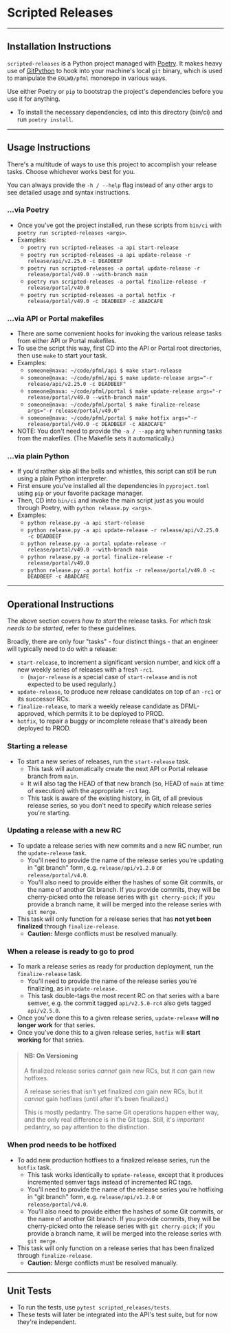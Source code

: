 # Scripted Releases

---

## Installation Instructions

`scripted-releases` is a Python project managed with [Poetry](https://python-poetry.org/). It makes heavy use of [GitPython](https://gitpython.readthedocs.io/en/stable/intro.html) to hook into
your machine's local `git` binary, which is used to manipulate the `EOLWD/pfml` monorepo in various ways.

Use either Poetry or `pip` to bootstrap the project's dependencies before you use it for anything.

- To install the necessary dependencies, cd into this directory (bin/ci) and run `poetry install`.

---

## Usage Instructions

There's a multitude of ways to use this project to accomplish your release tasks. Choose whichever works best for you.

You can always provide the `-h / --help` flag instead of any other args to see detailed usage and syntax instructions.

### ...via Poetry
- Once you've got the project installed, run these scripts from `bin/ci` with `poetry run scripted-releases <args>`.
- Examples:
  - `poetry run scripted-releases -a api start-release`
  - `poetry run scripted-releases -a api update-release -r release/api/v2.25.0 -c DEADBEEF`
  - `poetry run scripted-releases -a portal update-release -r release/portal/v49.0 --with-branch main`
  - `poetry run scripted-releases -a portal finalize-release -r release/portal/v49.0`
  - `poetry run scripted-releases -a portal hotfix -r release/portal/v49.0 -c DEADBEEF -c ABADCAFE`

### ...via API or Portal makefiles
- There are some convenient hooks for invoking the various release tasks from either API or Portal makefiles.
- To use the script this way, first CD into the API or Portal root directories, then use `make` to start your task.
- Examples:
  - `someone@nava: ~/code/pfml/api $ make start-release`
  - `someone@nava: ~/code/pfml/api $ make update-release args="-r release/api/v2.25.0 -c DEADBEEF"`
  - `someone@nava: ~/code/pfml/portal $ make update-release args="-r release/portal/v49.0 --with-branch main"`
  - `someone@nava: ~/code/pfml/portal $ make finalize-release args="-r release/portal/v49.0"`
  - `someone@nava: ~/code/pfml/portal $ make hotfix args="-r release/portal/v49.0 -c DEADBEEF -c ABADCAFE"`
- NOTE: You don't need to provide the `-a / --app` arg when running tasks from the makefiles.
  (The Makefile sets it automatically.)

### ...via plain Python
- If you'd rather skip all the bells and whistles, this script can still be run using a plain Python interpreter.
- First ensure you've installed all the dependencies in `pyproject.toml` using `pip` or your favorite package manager.
- Then, CD into `bin/ci` and invoke the main script just as you would through Poetry, with `python release.py <args>`.
- Examples:
  - `python release.py -a api start-release`
  - `python release.py -a api update-release -r release/api/v2.25.0 -c DEADBEEF`
  - `python release.py -a portal update-release -r release/portal/v49.0 --with-branch main`
  - `python release.py -a portal finalize-release -r release/portal/v49.0`
  - `python release.py -a portal hotfix -r release/portal/v49.0 -c DEADBEEF -c ABADCAFE`

---

## Operational Instructions

The above section covers _how to start_ the release tasks. For _which task needs to be started_, refer to these guidelines.

Broadly, there are only four "tasks" - four distinct things - that an engineer will typically need to do with a release:
- `start-release`, to increment a significant version number, and kick off a new weekly series of releases with a fresh `-rc1`.
  - (`major-release` is a special case of `start-release` and is not expected to be used regularly.)
- `update-release`, to produce new release candidates on top of an `-rc1` or its successor RCs.
- `finalize-release`, to mark a weekly release candidate as DFML-approved, which permits it to be deployed to PROD.
- `hotfix`, to repair a buggy or incomplete release that's already been deployed to PROD.


### Starting a release
- To start a new series of releases, run the `start-release` task.
  - This task will automatically create the next API or Portal release branch from `main`.
  - It will also tag the HEAD of that new branch (so, HEAD of `main` at time of execution) with the appropriate `-rc1` tag.
  - This task is aware of the existing history, in Git, of all previous release series, 
    so you don't need to specify _which_ release series you're starting.

### Updating a release with a new RC
- To update a release series with new commits and a new RC number, run the `update-release` task.
  - You'll need to provide the name of the release series you're updating in "git branch" form, 
    e.g. `release/api/v1.2.0` or `release/portal/v4.0`.
  - You'll also need to provide either the hashes of some Git commits, or the name of another Git branch.
    If you provide commits, they will be cherry-picked onto the release series with `git cherry-pick`;
    if you provide a branch name, it will be merged into the release series with `git merge`.
- This task will only function for a release series that has **not yet been finalized** through `finalize-release`.
  - **Caution:** Merge conflicts must be resolved manually.
  
### When a release is ready to go to prod
- To mark a release series as ready for production deployment, run the `finalize-release` task.
  - You'll need to provide the name of the release series you're finalizing, as in `update-release.`
  - This task double-tags the most recent RC on that series with a bare semver, e.g. the commit tagged `api/v2.5.0-rc4` also gets tagged `api/v2.5.0`.
- Once you've done this to a given release series, `update-release` **will no longer work** for that series.
- Once you've done this to a given release series, `hotfix` will **start working** for that series.

> #### NB: On Versioning
> A finalized release series _cannot_ gain new RCs, but it _can_ gain new hotfixes.
> 
> A release series that isn't yet finalized _can_ gain new RCs, but it _cannot_ gain hotfixes (until after it's been finalized.)
> 
> This is mostly pedantry. The same Git operations happen either way, and the only real difference is in the Git tags.
> Still, it's _important_ pedantry, so pay attention to the distinction.


### When prod needs to be hotfixed
- To add new production hotfixes to a finalized release series, run the `hotfix` task.
  - This task works identically to `update-release`,
    except that it produces incremented semver tags instead of incremented RC tags.
  - You'll need to provide the name of the release series you're hotfixing in "git branch" form,
      e.g. `release/api/v1.2.0` or `release/portal/v4.0`.
  - You'll also need to provide either the hashes of some Git commits, or the name of another Git branch.
    If you provide commits, they will be cherry-picked onto the release series with `git cherry-pick`;
    if you provide a branch name, it will be merged into the release series with `git merge`.
- This task will only function on a release series that has been finalized through `finalize-release`.
  - **Caution:** Merge conflicts must be resolved manually.

---

## Unit Tests

- To run the tests, use `pytest scripted_releases/tests`. 
- These tests will later be integrated into the API's test suite, but for now they're independent.